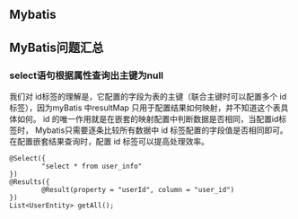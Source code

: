 ## Mybatis



## MyBatis问题汇总

### select语句根据属性查询出主键为null

我们对 id标签的理解是，它配置的字段为表的主键（联合主键时可以配置多个 id 标签），因为myBatis 中resultMap 只用于配置结果如何映射，并不知道这个表具体如何。 id 的唯一作用就是在嵌套的映射配置中判断数据是否相同，当配置id标签时， Mybatis只需要逐条比较所有数据中 id 标签配置的字段值是否相同即可。在配置嵌套结果查询时，配置 id 标签可以提高处理效率。

```
@Select({  
        "select * from user_info"  
})  
@Results({  
        @Result(property = "userId", column = "user_id")  
})  
List<UserEntity> getAll();
```